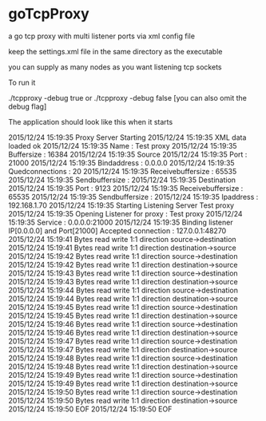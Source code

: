 # goTcpProxy
a go tcp proxy with multi listener ports via xml config file

keep the settings.xml file in the same directory as the executable
<?xml version="1.0" encoding="UTF-8"?>
<proxy>
    <proxyserver name="Test proxy" buffersize="16384">
        <source port="21000" quedconnections="20" receivebuffersize="65535"
                sendbuffersize="65535" bindaddress="0.0.0.0"/>
        <destination port="9123" ipaddress="192.168.1.70"
                     receivebuffersize="65535" sendbuffersize="65535"/>
    </proxyserver>
</proxy>

you can supply as many nodes as you want listening tcp sockets

To run it 

./tcpproxy -debug true 
or 
./tcpproxy -debug false  [you can also omit the debug flag] 

The application should look like this when it starts

2015/12/24 15:19:35 Proxy Server Starting
2015/12/24 15:19:35 XML data loaded ok
2015/12/24 15:19:35 Name : Test proxy
2015/12/24 15:19:35 Buffersize : 16384
2015/12/24 15:19:35 	Source
2015/12/24 15:19:35 		Port : 21000
2015/12/24 15:19:35 		Bindaddress : 0.0.0.0
2015/12/24 15:19:35 		Quedconnections : 20
2015/12/24 15:19:35 		Receivebuffersize : 65535
2015/12/24 15:19:35 		Sendbuffersize : 
2015/12/24 15:19:35 	Destination
2015/12/24 15:19:35 		Port : 9123
2015/12/24 15:19:35 		Receivebuffersize : 65535
2015/12/24 15:19:35 		Sendbuffersize : 
2015/12/24 15:19:35 		Ipaddress : 192.168.1.70
2015/12/24 15:19:35 Starting Listening Server Test proxy
2015/12/24 15:19:35 Opening Listener for proxy : Test proxy
2015/12/24 15:19:35 Service : 0.0.0.0:21000
2015/12/24 15:19:35 Binding listener IP[0.0.0.0] and Port[21000]
Accepted connection : 127.0.0.1:48270
2015/12/24 15:19:41 Bytes read write 1:1 direction source->destination
2015/12/24 15:19:41 Bytes read write 1:1 direction destination->source
2015/12/24 15:19:42 Bytes read write 1:1 direction source->destination
2015/12/24 15:19:42 Bytes read write 1:1 direction destination->source
2015/12/24 15:19:43 Bytes read write 1:1 direction source->destination
2015/12/24 15:19:43 Bytes read write 1:1 direction destination->source
2015/12/24 15:19:44 Bytes read write 1:1 direction source->destination
2015/12/24 15:19:44 Bytes read write 1:1 direction destination->source
2015/12/24 15:19:45 Bytes read write 1:1 direction source->destination
2015/12/24 15:19:45 Bytes read write 1:1 direction destination->source
2015/12/24 15:19:46 Bytes read write 1:1 direction source->destination
2015/12/24 15:19:46 Bytes read write 1:1 direction destination->source
2015/12/24 15:19:47 Bytes read write 1:1 direction source->destination
2015/12/24 15:19:47 Bytes read write 1:1 direction destination->source
2015/12/24 15:19:48 Bytes read write 1:1 direction source->destination
2015/12/24 15:19:48 Bytes read write 1:1 direction destination->source
2015/12/24 15:19:49 Bytes read write 1:1 direction source->destination
2015/12/24 15:19:49 Bytes read write 1:1 direction destination->source
2015/12/24 15:19:50 Bytes read write 1:1 direction source->destination
2015/12/24 15:19:50 Bytes read write 1:1 direction destination->source
2015/12/24 15:19:50 EOF
2015/12/24 15:19:50 EOF
